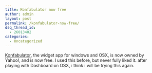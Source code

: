 ```yaml
---
title: Konfabulator now free
author: admin
layout: post
permalink: /konfabulator-now-free/
dsq_thread_id:
  - 26013402
categories:
  - Uncategorized
---
```

[Konfabulator][1], the widget app for windows and OSX, is now owned by Yahoo!, and is now free. I used this before, but never fully liked it. after playing with Dashboard on OSX, i think i will be trying this again.

 [1]: http://www.konfabulator.com/